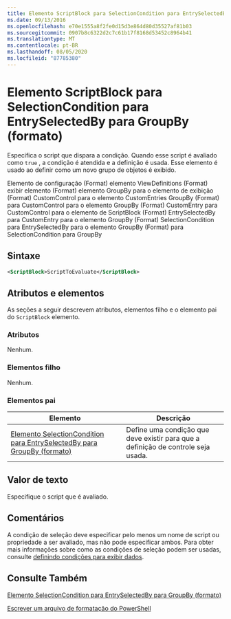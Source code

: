 ```yaml
---
title: Elemento ScriptBlock para SelectionCondition para EntrySelectedBy para GroupBy (Format) | Microsoft Docs
ms.date: 09/13/2016
ms.openlocfilehash: e70e1555a8f2fe0d15d3e864d80d35527af81b03
ms.sourcegitcommit: 0907b8c6322d2c7c61b17f8168d53452c8964b41
ms.translationtype: MT
ms.contentlocale: pt-BR
ms.lasthandoff: 08/05/2020
ms.locfileid: "87785380"
---
```

# <a name="scriptblock-element-for-selectioncondition-for-entryselectedby-for-groupby-format"></a>Elemento ScriptBlock para SelectionCondition para EntrySelectedBy para GroupBy (formato)

Especifica o script que dispara a condição. Quando esse script é avaliado como `true` , a condição é atendida e a definição é usada. Esse elemento é usado ao definir como um novo grupo de objetos é exibido.

Elemento de configuração (Format) elemento ViewDefinitions (Format) exibir elemento (Format) elemento GroupBy para o elemento de exibição (Format) CustomControl para o elemento CustomEntries GroupBy (Format) para CustomControl para o elemento GroupBy (Format) CustomEntry para CustomControl para o elemento de ScriptBlock (Format) EntrySelectedBy para CustomEntry para o elemento GroupBy (Format) SelectionCondition para EntrySelectedBy para o elemento GroupBy (Format) para SelectionCondition para GroupBy

## <a name="syntax"></a>Sintaxe

```xml
<ScriptBlock>ScriptToEvaluate</ScriptBlock>
```

## <a name="attributes-and-elements"></a>Atributos e elementos

As seções a seguir descrevem atributos, elementos filho e o elemento pai do `ScriptBlock` elemento.

### <a name="attributes"></a>Atributos

Nenhum.

### <a name="child-elements"></a>Elementos filho

Nenhum.

### <a name="parent-elements"></a>Elementos pai

|Elemento|Descrição|
|-------------|-----------------|
|[Elemento SelectionCondition para EntrySelectedBy para GroupBy (formato)](./selectioncondition-element-for-entryselectedby-for-groupby-format.md)|Define uma condição que deve existir para que a definição de controle seja usada.|

## <a name="text-value"></a>Valor de texto

Especifique o script que é avaliado.

## <a name="remarks"></a>Comentários

A condição de seleção deve especificar pelo menos um nome de script ou propriedade a ser avaliado, mas não pode especificar ambos. Para obter mais informações sobre como as condições de seleção podem ser usadas, consulte [definindo condições para exibir dados](./defining-conditions-for-displaying-data.md).

## <a name="see-also"></a>Consulte Também

[Elemento SelectionCondition para EntrySelectedBy para GroupBy (formato)](./selectioncondition-element-for-entryselectedby-for-groupby-format.md)

[Escrever um arquivo de formatação do PowerShell](./writing-a-powershell-formatting-file.md)
